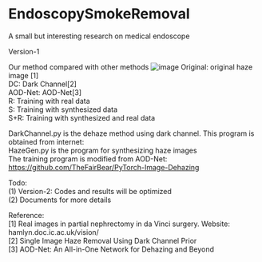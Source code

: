 # EndoscopySmokeRemoval  
 A small but interesting research on medical endoscope
 
 Version-1
 
 Our method compared with other methods
![image](https://github.com/ColaBreadQAQ/EndoscopySmokeRemoval/blob/master/example/example.gif)
 Original: original haze image [1]   
 DC: Dark Channel[2]  
 AOD-Net: AOD-Net[3]  
 R: Training with real data  
 S: Training with synthesized data  
 S+R: Training with synthesized and real data  
 
 DarkChannel.py is the dehaze method using dark channel.  This program is obtained from internet:  
 HazeGen.py is the program for synthesizing haze images  
 The training program is modified from AOD-Net: https://github.com/TheFairBear/PyTorch-Image-Dehazing
 
 Todo:    
 (1) Version-2: Codes and results will be optimized    
 (2) Documents for more details
 

 Reference:  
 [1] Real images in partial nephrectomy in da Vinci surgery. Website: hamlyn.doc.ic.ac.uk/vision/  
 [2] Single Image Haze Removal Using Dark Channel Prior  
 [3] AOD-Net: An All-in-One Network for Dehazing and Beyond  

 
